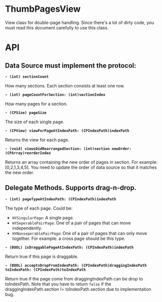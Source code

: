 ThumbPagesView
==================

View class for double-page handling. Since there's a lot of dirty code, you must read this document carefully to use this class.

API
==================

Data Source must implement the protocol:
------------------

  **`- (int) sectionCount`**

  How many sections. Each section consists at least one row.

  **`- (int) pageCountForSection: (int)sectionIndex`**

  How many pages for a section.


  **`- (CPSize) pageSize`**

  The size of each single page.

  **`- (CPView) viewForPageAtIndexPath: (CPIndexPath)indexPath`**

  Returns the view for each page.

  **`- (void) viewsDidRearrangedSection: (int)section newOrder: (CPArray)reorderIndex`**

  Returns an array containing the new order of pages in section. For example: [0,2,1,3,4,5]. You need to update the order of data source so that it matches the new order.


Delegate Methods. Supports drag-n-drop.
------------------

  **`- (int) pageTypeAtIndexPath: (CPIndexPath)indexPath`**

  The type of each page. Could be:
  
  * `HYSingularPage`: A single page.
  * `HYSeperablePairPage`: One of a pair of pages that can move independently.
  * `HYNonseperablePairPage`: One of a pair of pages that can only move together. For example: a cross page should be this type.


  **`- (BOOL) isDraggablePageAtIndexPath: (CPIndexPath)indexPath`**

  Return true if this page is draggable.

  **`- (BOOL) acceptsDropFromIndexPath: (CPIndexPath)draggingIndexPath toIndexPath: (CPIndexPath)toIndexPath`**

  Return true if the page come from draggingIndexPath can be drop to toIndexPath. Note that you have to return `false` if the draggingIndexPath.section != toIndexPath.section due to implementation bug.
